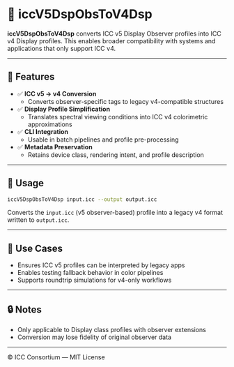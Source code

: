 # 🔄 iccV5DspObsToV4Dsp

**iccV5DspObsToV4Dsp** converts ICC v5 Display Observer profiles into ICC v4 Display profiles.
This enables broader compatibility with systems and applications that only support ICC v4.

---

## 🔧 Features

- ✅ **ICC v5 → v4 Conversion**
  - Converts observer-specific tags to legacy v4-compatible structures
- ✅ **Display Profile Simplification**
  - Translates spectral viewing conditions into ICC v4 colorimetric approximations
- ✅ **CLI Integration**
  - Usable in batch pipelines and profile pre-processing
- ✅ **Metadata Preservation**
  - Retains device class, rendering intent, and profile description

---

## 🚀 Usage

```bash
iccV5DspObsToV4Dsp input.icc --output output.icc
```

Converts the `input.icc` (v5 observer-based) profile into a legacy v4 format written to `output.icc`.

---

## 📘 Use Cases

- Ensures ICC v5 profiles can be interpreted by legacy apps
- Enables testing fallback behavior in color pipelines
- Supports roundtrip simulations for v4-only workflows

---

## 🔒 Notes

- Only applicable to Display class profiles with observer extensions
- Conversion may lose fidelity of original observer data

---

© ICC Consortium — MIT License